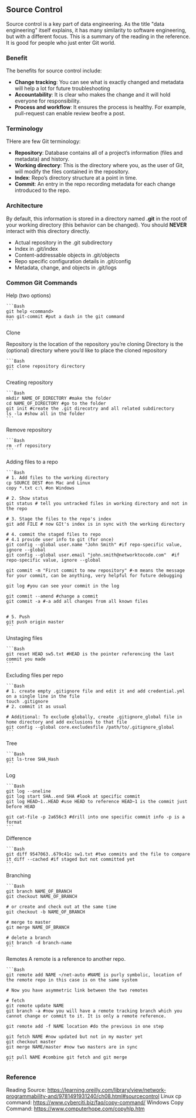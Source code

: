 ## Source Control

Source control is a key part of data engineering. As the title "data engineering" itself explains, it has many similarity to software engineering, but with a different focus. This is a summary of the reading in the reference. It is good for people who just enter Git world.

### Benefit

The benefits for source control include:

* **Change tracking**: You can see what is exactly changed and metadata will help a lot for future troubleshooting
* **Accountability**: It is clear who makes the change and it will hold everyone for responsibility.
* **Process and workflow**: It ensures the process is healthy. For example, pull-request can enable review beofre a post.

### Terminology

THere are few Git terminology:

* **Repository**: Database contains all of a project’s information (files and metadata) and history.
* **Working directory**: This is the directory where you, as the user of Git, will modify the files contained in the repository.
* **Index**: Repo’s directory structure at a point in time.
* **Commit**: An entry in the repo recording metadata for each change introduced to the repo.

### Architecture

By default, this information is stored in a directory named **.git** in the root of your working directory (this behavior can be changed). You should **NEVER** interact with this directory directly.

* Actual repository in the .git subdirectory
* Index in .git/index
* Content-addressable objects in .git/objects
* Repo specific configuration details in .git/config
* Metadata, change, and objects in .git/logs

### Common Git Commands

Help (two options)

    ```Bash
    git help <command>
    man git-commit #put a dash in the git command
    ```

Clone

Repository is the location of the repository you’re cloning
Directory is the (optional) directory where you’d like to place the cloned repository

    ```Bash
    git clone repository directory
    ```

Creating repository

    ```Bash
    mkdir NAME_OF_DIRECTORY #make the folder
    cd NAME_OF_DIRECTORY #go to the folder
    git init #create the .git direcotry and all related subdirectory
    ls -la #show all in the folder
    ```

Remove repository

    ```Bash
    rm -rf repository
    ```

Adding files to a repo

    ```Bash
    # 1. Add files to the working directory
    cp SOURCE DEST #on Mac and Linux
    copy *.txt c:\ #on Windows

    # 2. Show status
    git status # tell you untracked files in working directory and not in the repo

    # 3. Stage the files to the repo's index
    git add FILE # now GIt's index is in sync with the working directory

    # 4. commit the staged files to repo
    # 4.1 provide user info to git (for once)
    git config --global user.name "John Smith" #if repo-specific value, ignore --global
    git config --global user.email "john.smith@networktocode.com"  #if repo-specific value, ignore --global

    git commit -m "First commit to new repository" #-m means the message for your commit, can be anything, very helpful for future debugging 

    git log #you can see your commit in the log

    git commit --amend #change a commit
    git commit -a #-a add all changes from all known files


    # 5. Push
    git push origin master
    ```

Unstaging files

    ```Bash
    git reset HEAD sw5.txt #HEAD is the pointer referencing the last commit you made 
    ```

Excluding files per repo

    ```Bash
    # 1. create empty .gitignore file and edit it and add credential.yml on a single line in the file 
    touch .gitignore
    # 2. commit it as usual

    # Additional: To exclude globally, create .gitignore_global file in home directory and add exclusions to that file
    git config --global core.excludesfile /path/to/.gitignore_global
    ```

Tree

    ```Bash
    git ls-tree SHA_Hash
    ```

Log

    ```Bash
    git log --oneline
    git log start SHA..end SHA #look at specific commit
    git log HEAD~1..HEAD #use HEAD to reference HEAD~1 is the commit just before HEAD

    git cat-file -p 2a656c3 #drill into one specific commit info -p is a format
    ```

Difference

    ```Bash
    git diff 9547063..679c41c sw1.txt #two commits and the file to compare
    it diff --cached #if staged but not committed yet
    ```

Branching

    ```Bash
    git branch NAME_OF_BRANCH
    git checkout NAME_OF_BRANCH

    # or create and check out at the same time
    git checkout -b NAME_OF_BRANCH

    # merge to master
    git merge NAME_OF_BRANCH

    # delete a branch
    git branch -d branch-name
    ```

Remotes
A remote is a reference to another repo.

    ```Bash
    git remote add NAME ~/net-auto #NAME is purly symbolic, location of the remote repo in this case is on the same system

    # Now you have asymmetric link between the two remotes

    # fetch
    git remote update NAME
    git branch -a #now you will have a remote tracking branch which you cannot change or commit to it. It is only a remote reference. 

    git remote add -f NAME location #do the previous in one step

    git fetch NAME #now updated but not in my master yet
    git checkout master
    git merge NAME/master #now two masters are in sync

    git pull NAME #combine git fetch and git merge 
    ```

### Reference

Reading Source: <https://learning.oreilly.com/library/view/network-programmability-and/9781491931240/ch08.html#sourcecontrol>
Linux cp command: <https://www.cyberciti.biz/faq/copy-command/>
Windows Copy Command: <https://www.computerhope.com/copyhlp.htm>